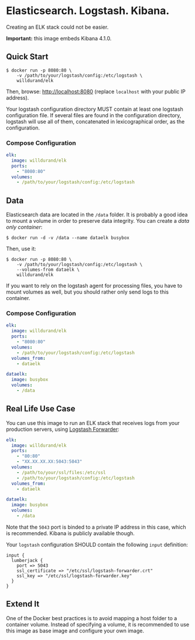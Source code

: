 Elasticsearch. Logstash. Kibana.
================================

Creating an ELK stack could not be easier.

**Important:** this image embeds Kibana 4.1.0.

Quick Start
-----------

```
$ docker run -p 8080:80 \
    -v /path/to/your/logstash/config:/etc/logstash \
    willdurand/elk
```

Then, browse: [http://localhost:8080](http://localhost:8080) (replace
`localhost` with your public IP address).

Your logstash configuration directory MUST contain at least one logstash configuration file. If several files are found in the configuration directory, logstash will use all of them, concatenated in lexicographical order, as the configuration.

### Compose Configuration

``` yaml
elk:
  image: willdurand/elk
  ports:
    - "8080:80"
  volumes:
    - /path/to/your/logstash/config:/etc/logstash
```


Data
----

Elasticsearch data are located in the `/data` folder. It is probably a good idea
to mount a volume in order to preserve data integrity. You can create a _data
only container_:

```
$ docker run -d -v /data --name dataelk busybox
```

Then, use it:

```
$ docker run -p 8080:80 \
    -v /path/to/your/logstash/config:/etc/logstash \
    --volumes-from dataelk \
    willdurand/elk
```

If you want to rely on the logstash agent for processing files, you have to
mount volumes as well, but you should rather only send logs to this container.

### Compose Configuration

``` yaml
elk:
  image: willdurand/elk
  ports:
    - "8080:80"
  volumes:
    - /path/to/your/logstash/config:/etc/logstash
  volumes_from:
    - dataelk

dataelk:
  image: busybox
  volumes:
    - /data
```


Real Life Use Case
------------------

You can use this image to run an ELK stack that receives logs from your
production servers, using [Logstash
Forwarder](https://github.com/willdurand/docker-logstash-forwarder):

``` yaml
elk:
  image: willdurand/elk
  ports:
    - "80:80"
    - "XX.XX.XX.XX:5043:5043"
  volumes:
    - /path/to/your/ssl/files:/etc/ssl
    - /path/to/your/logstash/config:/etc/logstash
  volumes_from:
    - dataelk

dataelk:
  image: busybox
  volumes:
    - /data
```

Note that the `5043` port is binded to a private IP address in this case, which
is recommended. Kibana is publicly available though.

Your `logstash` configuration SHOULD contain the following `input` definition:

```
input {
  lumberjack {
    port => 5043
    ssl_certificate => "/etc/ssl/logstash-forwarder.crt"
    ssl_key => "/etc/ssl/logstash-forwarder.key"
  }
}
```


Extend It
---------

One of the Docker best practices is to avoid mapping a host folder to a
container volume. Instead of specifying a volume, it is recommended to use this
image as base image and configure your own image.
